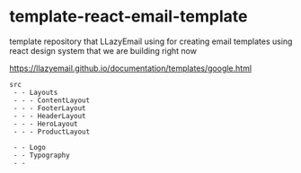 # template-react-email-template

template repository that LLazyEmail using for creating email templates using react design system that we are building right now


https://llazyemail.github.io/documentation/templates/google.html

```
src
 - - Layouts
 - - - ContentLayout
 - - - FooterLayout
 - - - HeaderLayout
 - - - HeroLayout
 - - - ProductLayout

 - - Logo
 - - Typography
 - - 

 ```
